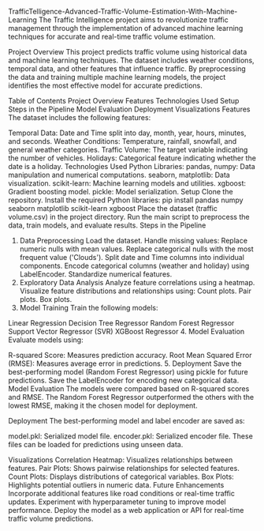 TrafficTelligence-Advanced-Traffic-Volume-Estimation-With-Machine-Learning
The Traffic Intelligence project aims to revolutionize traffic management through the implementation of advanced machine learning techniques for accurate and real-time traffic volume estimation.

Project Overview
This project predicts traffic volume using historical data and machine learning techniques. The dataset includes weather conditions, temporal data, and other features that influence traffic. By preprocessing the data and training multiple machine learning models, the project identifies the most effective model for accurate predictions.

Table of Contents
Project Overview
Features
Technologies Used
Setup
Steps in the Pipeline
Model Evaluation
Deployment
Visualizations
Features
The dataset includes the following features:

Temporal Data: Date and Time split into day, month, year, hours, minutes, and seconds.
Weather Conditions: Temperature, rainfall, snowfall, and general weather categories.
Traffic Volume: The target variable indicating the number of vehicles.
Holidays: Categorical feature indicating whether the date is a holiday.
Technologies Used
Python Libraries:
pandas, numpy: Data manipulation and numerical computations.
seaborn, matplotlib: Data visualization.
scikit-learn: Machine learning models and utilities.
xgboost: Gradient boosting model.
pickle: Model serialization.
Setup
Clone the repository.
Install the required Python libraries:
pip install pandas numpy seaborn matplotlib scikit-learn xgboost
Place the dataset (traffic volume.csv) in the project directory.
Run the main script to preprocess the data, train models, and evaluate results.
Steps in the Pipeline
1. Data Preprocessing
Load the dataset.
Handle missing values:
Replace numeric nulls with mean values.
Replace categorical nulls with the most frequent value ('Clouds').
Split date and Time columns into individual components.
Encode categorical columns (weather and holiday) using LabelEncoder.
Standardize numerical features.
2. Exploratory Data Analysis
Analyze feature correlations using a heatmap.
Visualize feature distributions and relationships using:
Count plots.
Pair plots.
Box plots.
3. Model Training
Train the following models:

Linear Regression
Decision Tree Regressor
Random Forest Regressor
Support Vector Regressor (SVR)
XGBoost Regressor
4. Model Evaluation
Evaluate models using:

R-squared Score: Measures prediction accuracy.
Root Mean Squared Error (RMSE): Measures average error in predictions.
5. Deployment
Save the best-performing model (Random Forest Regressor) using pickle for future predictions.
Save the LabelEncoder for encoding new categorical data.
Model Evaluation
The models were compared based on R-squared scores and RMSE. The Random Forest Regressor outperformed the others with the lowest RMSE, making it the chosen model for deployment.

Deployment
The best-performing model and label encoder are saved as:

model.pkl: Serialized model file.
encoder.pkl: Serialized encoder file.
These files can be loaded for predictions using unseen data.

Visualizations
Correlation Heatmap: Visualizes relationships between features.
Pair Plots: Shows pairwise relationships for selected features.
Count Plots: Displays distributions of categorical variables.
Box Plots: Highlights potential outliers in numeric data.
Future Enhancements
Incorporate additional features like road conditions or real-time traffic updates.
Experiment with hyperparameter tuning to improve model performance.
Deploy the model as a web application or API for real-time traffic volume predictions.
